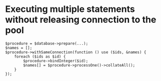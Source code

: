 Executing multiple statements without releasing connection to the pool
===

```
$procedure = $database->prepare(...);
$names = [];
$procedure->withSameConnection(function () use ($ids, &names) {
    foreach ($ids as $id) {
        $procedure->bindInteger($id);
        $names[] = $procedure->processOne()->collateAll();
    }
});
```
